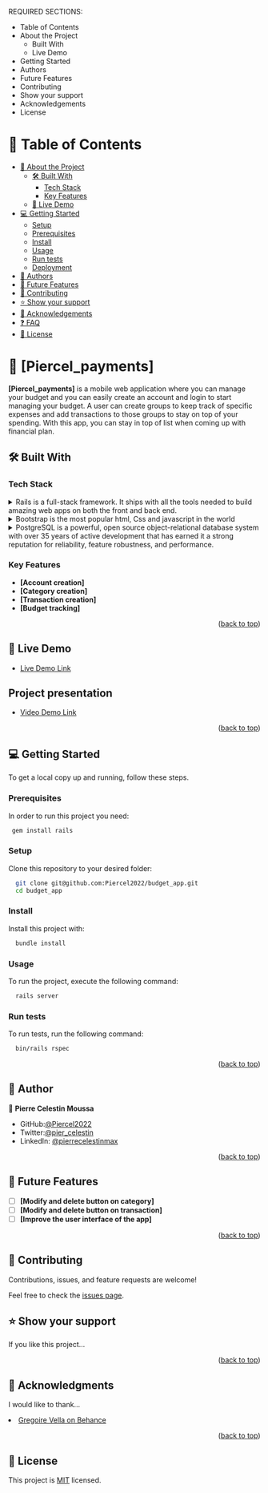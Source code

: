 
REQUIRED SECTIONS:
- Table of Contents
- About the Project
  - Built With
  - Live Demo
- Getting Started
- Authors
- Future Features
- Contributing
- Show your support
- Acknowledgements
- License

# 📗 Table of Contents

- [📖 About the Project](#about-project)
  - [🛠 Built With](#built-with)
    - [Tech Stack](#tech-stack)
    - [Key Features](#key-features)
  - [🚀 Live Demo](#live-demo)
- [💻 Getting Started](#getting-started)
  - [Setup](#setup)
  - [Prerequisites](#prerequisites)
  - [Install](#install)
  - [Usage](#usage)
  - [Run tests](#run-tests)
  - [Deployment](#triangular_flag_on_post-deployment)
- [👥 Authors](#authors)
- [🔭 Future Features](#future-features)
- [🤝 Contributing](#contributing)
- [⭐️ Show your support](#support)
- [🙏 Acknowledgements](#acknowledgements)
- [❓ FAQ](#faq)
- [📝 License](#license)


# 📖 [Piercel_payments] <a name="about-project"></a>



**[Piercel_payments]** is a mobile web application where you can manage your budget and you can easily create an account and login to start managing your budget. A user can create groups to keep track of specific expenses and add transactions to those groups to stay on top of your spending. With this app, you can stay in top of list when coming up with financial plan.

## 🛠 Built With <a name="built-with"></a>

### Tech Stack <a name="tech-stack"></a>


<details>
  <summary>Rails is a full-stack framework. It ships with all the tools needed to build amazing web apps on both the front and back end.</summary>
  <ul>
    <li><a href="https://rubyonrails.org/">Rails</a></li>
  </ul>
</details>

<details>
  <summary>Bootstrap is the most popular html, Css and javascript in the world </summary>
  <ul>
    <li><a href="https://getbootstrap.com/">Bootstrap</a></li>
  </ul>
</details>

<details>
<summary>PostgreSQL is a powerful, open source object-relational database system with over 35 years of active development that has earned it a strong reputation for reliability, feature robustness, and performance.</summary>
  <ul>
    <li><a href="https://www.postgresql.org/">PostgreSQL</a></li>
  </ul>
</details>



### Key Features <a name="key-features"></a>

- **[Account creation]**
- **[Category creation]**
- **[Transaction creation]**
- **[Budget tracking]**

<p align="right">(<a href="#readme-top">back to top</a>)</p>


## 🚀 Live Demo <a name="live-demo"></a>


- [Live Demo Link](https://piercel-budget.onrender.com/)

##  Project presentation <a name="live-demo"></a>

- [Video Demo Link](https://www.loom.com/share/b28b5ff3497b4b8d97ab104052bc20f4)

<p align="right">(<a href="#readme-top">back to top</a>)</p>


## 💻 Getting Started <a name="getting-started"></a>


To get a local copy up and running, follow these steps.

### Prerequisites

In order to run this project you need:

```sh
 gem install rails
```

### Setup

Clone this repository to your desired folder:

```sh
  git clone git@github.com:Piercel2022/budget_app.git
  cd budget_app
```

### Install

Install this project with:

```sh
  bundle install
```

### Usage

To run the project, execute the following command:

```sh
  rails server
```


### Run tests

To run tests, run the following command:

```sh
  bin/rails rspec 
```



<p align="right">(<a href="#readme-top">back to top</a>)</p>


## 👥 Author <a name="authors"></a>



👤 **Pierre Celestin Moussa**

- GitHub:[@Piercel2022](https://github.com/Piercel2022)
- Twitter:[@pier_celestin](https://twitter.com/pier_celestin)
- LinkedIn: [@pierrecelestinmax](https://linkedin.com/in/pierrecelestinmax)

<p align="right">(<a href="#readme-top">back to top</a>)</p>


## 🔭 Future Features <a name="future-features"></a>


- [ ] **[Modify and delete button on category]**
- [ ] **[Modify and delete button on transaction]**
- [ ] **[Improve the user interface of the app]**

<p align="right">(<a href="#readme-top">back to top</a>)</p>


## 🤝 Contributing <a name="contributing"></a>

Contributions, issues, and feature requests are welcome!

Feel free to check the [issues page](../../issues/).



## ⭐️ Show your support <a name="support"></a>


If you like this project...

<p align="right">(<a href="#readme-top">back to top</a>)</p>

## 🙏 Acknowledgments <a name="acknowledgements"></a>


I would like to thank...

<li><a href="https://www.behance.net/gallery/19759151/Snapscan-iOs-design-and-branding?tracking_source=">Gregoire Vella on Behance</a></li>



<p align="right">(<a href="#readme-top">back to top</a>)</p>


## 📝 License <a name="license"></a>

This project is [MIT](./LICENSE) licensed.
